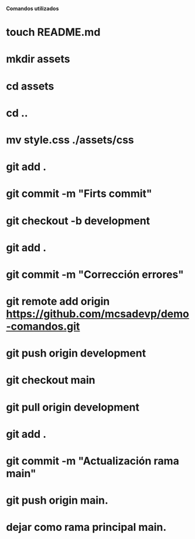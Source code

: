 **__Comandos utilizados__** 
# touch README.md
# mkdir assets
# cd assets
# cd ..
# mv style.css ./assets/css
# git add .
# git commit -m "Firts commit"
# git checkout -b development
# git add .
# git commit -m "Corrección errores"
# git remote add origin https://github.com/mcsadevp/demo-comandos.git
# git push origin development
# git checkout main
# git pull origin development
# git add .
# git commit -m "Actualización rama main"
# git push origin main.
# dejar como rama principal main.
 

